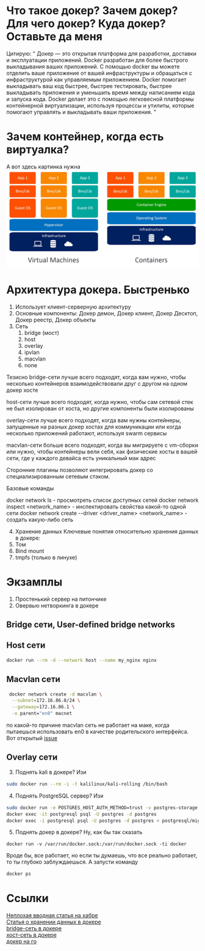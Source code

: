 # Что такое докер? Зачем докер? Для чего докер? Куда докер? Оставьте да меня
Цитирую: 
" Докер — это открытая платформа для разработки, доставки и эксплуатации приложений. Docker разработан для более быстрого выкладывания ваших приложений. С помощью docker вы можете отделить ваше приложение от вашей инфраструктуры и обращаться с инфраструктурой как управляемым приложением. Docker помогает выкладывать ваш код быстрее, быстрее тестировать, быстрее выкладывать приложения и уменьшить время между написанием кода и запуска кода. Docker делает это с помощью легковесной платформы контейнерной виртуализации, используя процессы и утилиты, которые помогают управлять и выкладывать ваши приложения. "

# Зачем контейнер, когда есть виртуалка? 
А вот здесь картинка нужна
![скачай нормальный браузер](./pics/containers-vs-virtual-machines.jpeg)


# Архитектура докера. Быстренько
1) Использует клиент-серверную архитектуру 
2) Основные компоненты: Докер демон, Докер клиент, Докер Десктоп, Докер реестр, Докер объекты
3) Сеть 
    1) bridge (мост)
    2) host 
    3) overlay
    4) ipvlan
    5) macvlan
    6) none

Тезисно
bridge-сети лучше всего подходят, когда вам нужно, чтобы несколько контейнеров взаимодействовали друг с другом на одном докер хосте

host-сети лучше всего подходят, когда нужно, чтобы сам сетевой стек не был изолирован от хоста, но другие компоненты были изолированы

overlay-сети лучше всего подходят, когда вам нужны контейнеры, запущенные на разных докер хостах для коммуникации или когда несколько приложений работают, используя swarm cервисы 

macvlan-сети больше всего подходят, когда вы мигрируете с vm-сборки или нужно, чтобы 
контейнеры вели себя, как физические хосты в вашей сети, где у каждого девайса есть уникальный мак адрес

Сторонние плагины позволяют интегрировать докер со специализированным сетевым стэком. 

Базовые команды

docker network ls - просмотреть список доступных сетей
docker network inspect <network_name> - инспектировать свойства какой-то одной сети
docker network create --driver <driver_name> <network_name> - создать какую-либо сеть

4) Хранение данных
Ключевые понятия относительно хранения данных в докере: 
1) Том
2) Bind mount
3) tmpfs (только в линухе)


# Экзамплы
1) Простенький сервер на питончике
2) Овервью нетворкинга в докере
## Bridge сети, User-defined bridge networks

## Host сети
```bash 
docker run --rm -d --network host --name my_nginx nginx
```
## Macvlan сети
```bash
 docker network create -d macvlan \
  --subnet=172.16.86.0/24 \
  --gateway=172.16.86.1 \
  -o parent="en0" macnet
```
по какой-то причине macvlan сеть не работает на маке, когда пытаешься использовать en0 
в качестве родительского интерфейса. Вот открытый [issue](https://github.com/moby/libnetwork/issues/2614)

## Overlay сети
3) Поднять kali в докере? Изи 
```bash
sudo docker run --rm -i -t kalilinux/kali-rolling /bin/bash 
```

4) Поднять PostgreSQL сервер? Изи
```bash 
sudo docker run -e POSTGRES_HOST_AUTH_METHOD=trust -v postgres-storage:/data --name postgresql postgres  
docker exec -it postgresql psql -U postgres -d postgres
docker exec -i postgresql psql -U postgres -d postgres < postgresql/migration.sql
```

5) Поднять докер в докере? Ну, как бы так сказать
```
docker run -v /var/run/docker.sock:/var/run/docker.sock -ti docker
```
Вроде бы, все работает, но если ты думаешь, что все реально работает, то ты глубоко заблуждаешься. А запусти команду 
```bash
docker ps
```

# Cсылки
[Неплохая вводная статья на хабре](https://habr.com/ru/post/253877/)\
[Статья о хранении данных в докере](https://slurm.io/tpost/i5ikrm9fj1-hranenie-dannih-v-docker)\
[bridge-cеть в докере](https://docs.docker.com/network/bridge/)\
[хост-сеть в докере](https://docs.docker.com/network/host/)\
[докер на го](https://github.com/moby/moby)

